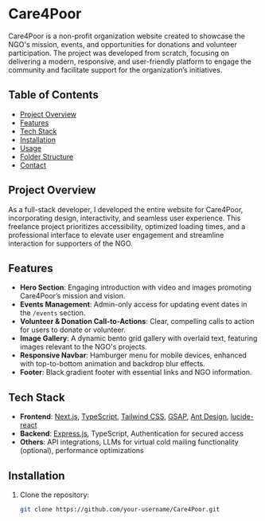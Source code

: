 # Care4Poor

Care4Poor is a non-profit organization website created to showcase the NGO's mission, events, and opportunities for donations and volunteer participation. The project was developed from scratch, focusing on delivering a modern, responsive, and user-friendly platform to engage the community and facilitate support for the organization’s initiatives.

## Table of Contents

- [Project Overview](#project-overview)
- [Features](#features)
- [Tech Stack](#tech-stack)
- [Installation](#installation)
- [Usage](#usage)
- [Folder Structure](#folder-structure)
- [Contact](#contact)

## Project Overview

As a full-stack developer, I developed the entire website for Care4Poor, incorporating design, interactivity, and seamless user experience. This freelance project prioritizes accessibility, optimized loading times, and a professional interface to elevate user engagement and streamline interaction for supporters of the NGO.

## Features

- **Hero Section**: Engaging introduction with video and images promoting Care4Poor’s mission and vision.
- **Events Management**: Admin-only access for updating event dates in the `/events` section.
- **Volunteer & Donation Call-to-Actions**: Clear, compelling calls to action for users to donate or volunteer.
- **Image Gallery**: A dynamic bento grid gallery with overlaid text, featuring images relevant to the NGO's projects.
- **Responsive Navbar**: Hamburger menu for mobile devices, enhanced with top-to-bottom animation and backdrop blur effects.
- **Footer**: Black gradient footer with essential links and NGO information.

## Tech Stack

- **Frontend**: [Next.js](https://nextjs.org/), [TypeScript](https://www.typescriptlang.org/), [Tailwind CSS](https://tailwindcss.com/), [GSAP](https://greensock.com/gsap/), [Ant Design](https://ant.design/), [lucide-react](https://lucide.dev/)
- **Backend**: [Express.js](https://expressjs.com/), TypeScript, Authentication for secured access
- **Others**: API integrations, LLMs for virtual cold mailing functionality (optional), performance optimizations

## Installation

1. Clone the repository:
   ```bash
   git clone https://github.com/your-username/Care4Poor.git
